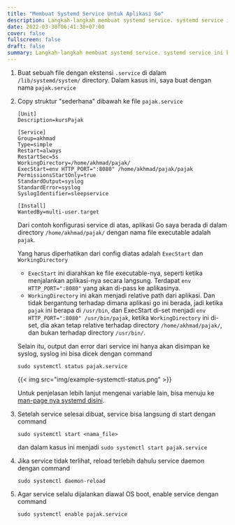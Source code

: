 ```yaml
---
title: "Membuat Systemd Service Untuk Aplikasi Go"
description: Langkah-langkah membuat systemd service. systemd service ini bisa dipakai untuk mengatur aplikasi Go kita yang berjalan di background. Biasa digunakan untuk menjalankan aplikasi ketika awal boot.
date: 2022-03-30T06:41:30+07:00
cover: false
fullscreen: false
draft: false
summary: Langkah-langkah membuat systemd service. systemd service ini bisa dipakai untuk mengatur aplikasi Go kita yang berjalan di background. Biasa digunakan untuk menjalankan aplikasi ketika awal boot.
---
```


1. Buat sebuah file dengan ekstensi `.service` di dalam `/lib/systemd/system/` directory. Dalam kasus ini, saya buat dengan  nama `pajak.service`
2. Copy struktur "sederhana" dibawah ke file `pajak.service`
    ```shell
    [Unit]
    Description=kursPajak

    [Service]
    Group=akhmad
    Type=simple
    Restart=always
    RestartSec=5s
    WorkingDirectory=/home/akhmad/pajak/
    ExecStart=env HTTP_PORT=":8080" /home/akhmad/pajak/pajak
    PermissionsStartOnly=true
    StandardOutput=syslog
    StandardError=syslog
    SyslogIdentifier=sleepservice

    [Install]
    WantedBy=multi-user.target
    ```

    Dari contoh konfigurasi service di atas, aplikasi Go saya berada di dalam directory `/home/akhmad/pajak/` dengan nama file executable adalah `pajak`. 

    Yang harus diperhatikan dari config diatas adalah `ExecStart` dan `WorkingDirectory`
    - `ExecStart` ini diarahkan ke file executable-nya, seperti ketika menjalankan aplikasi-nya secara langsung. Terdapat `env HTTP_PORT=":8080"` yang akan di-pass ke aplikasinya.
    - `WorkingDirectory` ini akan menjadi relative path dari aplikasi. Dan tidak bergantung terhadap dimana aplikasi go ini berada, jadi ketika `pajak` ini berapa di `/usr/bin`, dan ExecStart di-set menjadi `env HTTP_PORT=":8080" /usr/bin/pajak`, ketika `WorkingDirectory` ini di-set, dia akan tetap relative terhadap directory `/home/akhmad/pajak/`, dan bukan terhadap directory `/usr/bin/`.

    Selain itu, output dan error dari service ini hanya akan disimpan ke syslog, syslog ini bisa dicek dengan command
    
    `sudo systemctl status pajak.service`

    {{< img src="img/example-systemctl-status.png" >}}

    Untuk penjelasan lebih lanjut mengenai variable lain, bisa menuju ke [man-page nya systemd disini](https://www.freedesktop.org/software/systemd/man/systemd.service.html).

3. Setelah service selesai dibuat, service bisa langsung di start dengan command 
   
   `sudo systemctl start <nama_file>`
   
   dan dalam kasus ini menjadi `sudo systemctl start pajak.service`
   
4. Jika service tidak terlihat, reload terlebih dahulu service daemon dengan command 
   
   `sudo systemctl daemon-reload`
5. Agar service selalu dijalankan diawal OS boot, enable service dengan command 
   
   `sudo systemctl enable pajak.service`
